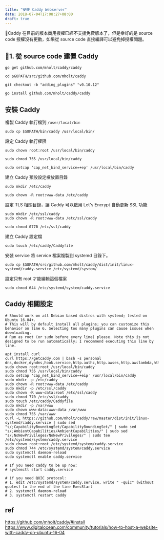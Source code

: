 ```yaml
---
title: "安裝 Caddy Webserver"
date: 2018-07-04T17:08:27+08:00
draft: true
---
```

Caddy 在目前的版本商用授權已經不支援免費版本了，但是幸好的是 source code 授權沒有更動，如果從 source code 直接編譯可以避免掉授權問題。

## 1. 從 source code 建置 Caddy

```
go get github.com/mholt/caddy/caddy
```

```
cd $GOPATH/src/github.com/mholt/caddy
```
```
git checkout -b "adding_plugins" "v0.10.12"
```

```
go install github.com/mholt/caddy/caddy
```

## 安裝 Caddy

複製 Caddy 執行檔到 `/user/local/bin`

```
sudo cp $GOPATH/bin/caddy /usr/local/bin/
```
設定 Caddy 執行權限
```
sudo chown root:root /usr/local/bin/caddy
```
```
sudo chmod 755 /usr/local/bin/caddy
```
```
sudo setcap 'cap_net_bind_service=+ep' /usr/local/bin/caddy
```
建立 Caddy 預設設定檔放置目錄
```
sudo mkdir /etc/caddy
```
```
sudo chown -R root:www-data /etc/caddy
```
設定 TLS 相關目錄，讓 Caddy 可以啟用 Let's Encrypt 自動更新 SSL 功能
```
sudo mkdir /etc/ssl/caddy
sudo chown -R root:www-data /etc/ssl/caddy
```
```
sudo chmod 0770 /etc/ssl/caddy
```
建立 Caddy 設定檔
```
sudo touch /etc/caddy/Caddyfile
```
安裝 service 將 service 檔案複製到 systemd 目錄下。
```
sudo cp $GOPATH/src/github.com/mholt/caddy/dist/init/linux-systemd/caddy.service /etc/systemd/system/
```
設定只有 root 才能編輯這個檔案
```
sudo chmod 644 /etc/systemd/system/caddy.service
```
## Caddy 相關設定


```
# Should work on all Debian based distros with systemd; tested on Ubuntu 16.04+.
# This will by default install all plugins; you can customize this behavior on line 6. Selecting too many plugins can cause issues when downloading. 
# Run as root (or sudo before every line) please. Note this is not designed to be run automatically; I recommend executing this line by line.

apt install curl
curl https://getcaddy.com | bash -s personal dns,docker,dyndns,hook.service,http.authz,http.awses,http.awslambda,http.cache,http.cgi,http.cors,http.datadog,http.expires,http.filemanager,http.filter,http.forwardproxy,http.geoip,http.git,http.gopkg,http.grpc,http.hugo,http.ipfilter,http.jekyll,http.jwt,http.locale,http.login,http.mailout,http.minify,http.nobots,http.prometheus,http.proxyprotocol,http.ratelimit,http.realip,http.reauth,http.restic,http.upload,http.webdav,net,tls.dns.auroradns,tls.dns.azure,tls.dns.cloudflare,tls.dns.cloudxns,tls.dns.digitalocean,tls.dns.dnsimple,tls.dns.dnsmadeeasy,tls.dns.dnspod,tls.dns.dyn,tls.dns.exoscale,tls.dns.gandi,tls.dns.gandiv5,tls.dns.godaddy,tls.dns.googlecloud,tls.dns.lightsail,tls.dns.linode,tls.dns.namecheap,tls.dns.ns1,tls.dns.otc,tls.dns.ovh,tls.dns.powerdns,tls.dns.rackspace,tls.dns.rfc2136,tls.dns.route53,tls.dns.vultr
sudo chown root:root /usr/local/bin/caddy
sudo chmod 755 /usr/local/bin/caddy
sudo setcap 'cap_net_bind_service=+eip' /usr/local/bin/caddy
sudo mkdir -p /etc/caddy
sudo chown -R root:www-data /etc/caddy
sudo mkdir -p /etc/ssl/caddy
sudo chown -R www-data:root /etc/ssl/caddy
sudo chmod 770 /etc/ssl/caddy
sudo touch /etc/caddy/Caddyfile
sudo mkdir -p /var/www
sudo chown www-data:www-data /var/www
sudo chmod 755 /var/www
curl -L https://github.com/mholt/caddy/raw/master/dist/init/linux-systemd/caddy.service | sudo sed "s/;CapabilityBoundingSet/CapabilityBoundingSet/" | sudo sed "s/;AmbientCapabilities/AmbientCapabilities/" | sudo sed "s/;NoNewPrivileges/NoNewPrivileges/" | sudo tee /etc/systemd/system/caddy.service
sudo chown root:root /etc/systemd/system/caddy.service
sudo chmod 744 /etc/systemd/system/caddy.service
sudo systemctl daemon-reload
sudo systemctl enable caddy.service

# If you need caddy to be up now:
# systemctl start caddy.service

# if you need QUIC protocol:
# 1. edit /etc/systemd/system/caddy.service, write " -quic" (without quotes) to the end of the line ExecStart
# 2. systemctl daemon-reload
# 3. systemctl restart caddy
```

## ref
<https://github.com/mholt/caddy/#install>
<https://www.digitalocean.com/community/tutorials/how-to-host-a-website-with-caddy-on-ubuntu-16-04>
